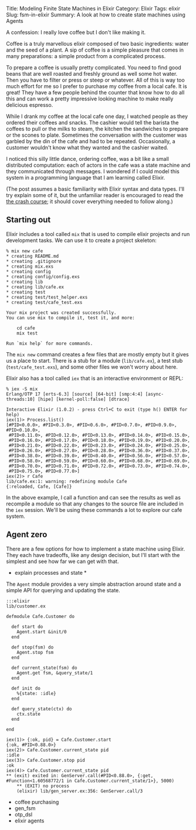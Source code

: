 Title: Modeling Finite State Machines in Elixir
Category: Elixir
Tags: elixir
Slug: fsm-in-elixir
Summary: A look at how to create state machines using Agents

A confession: I really love coffee but I don't like making it.

Coffee is a truly marvellous elixir composed of two basic ingredients:
water and the seed of a plant. A sip of coffee is a simple pleasure
that comes in many preparations: a simple product from a complicated
process.

To prepare a coffee is usually pretty complicated. You need to find
good beans that are well roasted and freshly ground as well some hot
water. Then you have to filter or press or steep or whatever. All of
this is way too much effort for me so I prefer to purchase my coffee
from a local cafe. It is great! They have a few people behind the
counter that know how to do all this and can work a pretty impressive
looking machine to make really delicious espresso.

While I drank my coffee at the local cafe one day, I watched people as
they ordered their coffees and snacks. The cashier would tell the
barista the coffees to pull or the milks to steam, the kitchen the
sandwiches to prepare or the scones to plate. Sometimes the
conversation with the customer was garbled by the din of the cafe and
had to be repeated. Occasionally, a customer wouldn't know what they
wanted and the cashier waited.

I noticed this silly little dance, ordering coffee, was a bit like a
small distributed computation: each of actors in the cafe was a state
machine and they communicated through messages. I wondered if I could
model this system in a programming language that I am learning called
Elixir.

(The post assumes a basic familiarity with Elixir syntax and data
types. I'll try explain some of it, but the unfamiliar reader is
encouraged to read the
[the crash course](http://elixir-lang.org/crash-course.html); it
should cover everything needed to follow along.)

Starting out
------------

Elixir includes a tool called `mix` that is used to compile elixir
projects and run development tasks. We can use it to create a project
skeleton:

<!-- starting-out-1 -->

    % mix new cafe
    * creating README.md
    * creating .gitignore
    * creating mix.exs
    * creating config
    * creating config/config.exs
    * creating lib
    * creating lib/cafe.ex
    * creating test
    * creating test/test_helper.exs
    * creating test/cafe_test.exs

    Your mix project was created successfully.
    You can use mix to compile it, test it, and more:

        cd cafe
        mix test

    Run `mix help` for more commands.

The `mix new` command creates a few files that are mostly empty but it
gives us a place to start. There is a stub for a module
(`lib/cafe.ex`), a test stub (`test/cafe_test.exs`), and some other
files we won't worry about here.

Elixir also has a tool called `iex` that is an interactive environment
or REPL:

    % iex -S mix
    Erlang/OTP 17 [erts-6.3] [source] [64-bit] [smp:4:4] [async-threads:10] [hipe] [kernel-poll:false] [dtrace]

    Interactive Elixir (1.0.2) - press Ctrl+C to exit (type h() ENTER for help)
    iex(1)> Process.list()
    [#PID<0.0.0>, #PID<0.3.0>, #PID<0.6.0>, #PID<0.7.0>, #PID<0.9.0>, #PID<0.10.0>,
     #PID<0.11.0>, #PID<0.12.0>, #PID<0.13.0>, #PID<0.14.0>, #PID<0.15.0>,
     #PID<0.16.0>, #PID<0.17.0>, #PID<0.18.0>, #PID<0.19.0>, #PID<0.20.0>,
     #PID<0.21.0>, #PID<0.22.0>, #PID<0.23.0>, #PID<0.24.0>, #PID<0.25.0>,
     #PID<0.26.0>, #PID<0.27.0>, #PID<0.28.0>, #PID<0.36.0>, #PID<0.37.0>,
     #PID<0.38.0>, #PID<0.39.0>, #PID<0.40.0>, #PID<0.56.0>, #PID<0.57.0>,
     #PID<0.58.0>, #PID<0.59.0>, #PID<0.60.0>, #PID<0.68.0>, #PID<0.69.0>,
     #PID<0.70.0>, #PID<0.71.0>, #PID<0.72.0>, #PID<0.73.0>, #PID<0.74.0>,
     #PID<0.75.0>, #PID<0.77.0>]
    iex(2)> r Cafe
    lib/cafe.ex:1: warning: redefining module Cafe
    {:reloaded, Cafe, [Cafe]}

In the above example, I call a function and can see the results as
well as recompile a module so that any changes to the source file are
included in the `iex` session. We'll be using these commands a lot to
explore our cafe system.

Agent zero
----------

There are a few options for how to implement a state machine using
Elixir. They each have tradeoffs, like any design decision, but I'll
start with the simplest and see how far we can get with that.

* explain processes and state *

The `Agent` module provides a very simple abstraction around state and
a simple API for querying and updating the state.

<!-- agent-zero-1 -->

    :::elixir
    lib/customer.ex

    defmodule Cafe.Customer do

      def start do
        Agent.start &init/0
      end

      def stop(fsm) do
        Agent.stop fsm
      end

      def current_state(fsm) do
        Agent.get fsm, &query_state/1
      end

      def init do
        %{state: :idle}
      end

      def query_state(ctx) do
        ctx.state
      end

    end

<!-- -->

    iex(1)> {:ok, pid} = Cafe.Customer.start
    {:ok, #PID<0.88.0>}
    iex(2)> Cafe.Customer.current_state pid
    :idle
    iex(3)> Cafe.Customer.stop pid
    :ok
    iex(4)> Cafe.Customer.current_state pid
    ** (exit) exited in: GenServer.call(#PID<0.88.0>, {:get, #Function<1.60568772/1 in Cafe.Customer.current_state/1>}, 5000)
        ** (EXIT) no process
        (elixir) lib/gen_server.ex:356: GenServer.call/3


- coffee purchasing
- gen_fsm
- otp_dsl
- elixir agents
